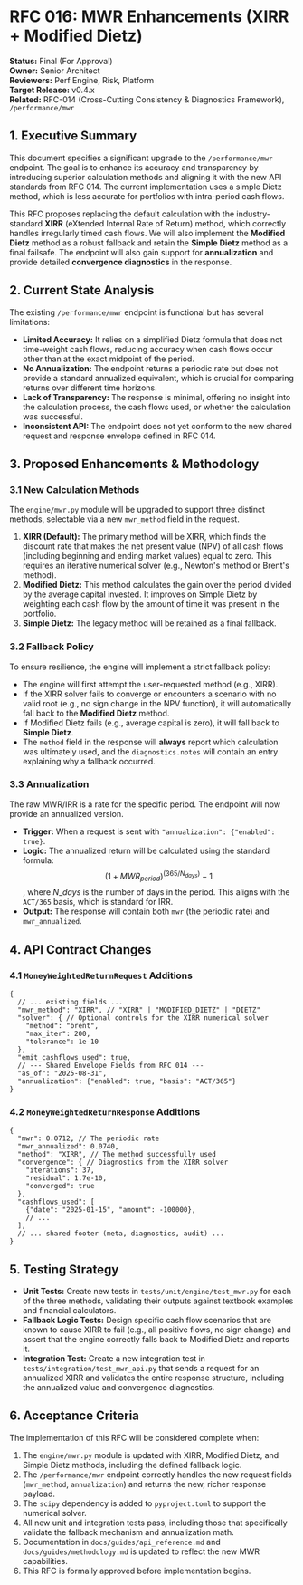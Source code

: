# RFC 016: MWR Enhancements (XIRR + Modified Dietz)

**Status:** Final (For Approval)  
**Owner:** Senior Architect  
**Reviewers:** Perf Engine, Risk, Platform  
**Target Release:** v0.4.x  
**Related:** RFC-014 (Cross-Cutting Consistency & Diagnostics Framework), `/performance/mwr`

## 1\. Executive Summary

This document specifies a significant upgrade to the `/performance/mwr` endpoint. The goal is to enhance its accuracy and transparency by introducing superior calculation methods and aligning it with the new API standards from RFC 014. The current implementation uses a simple Dietz method, which is less accurate for portfolios with intra-period cash flows.

This RFC proposes replacing the default calculation with the industry-standard **XIRR** (eXtended Internal Rate of Return) method, which correctly handles irregularly timed cash flows. We will also implement the **Modified Dietz** method as a robust fallback and retain the **Simple Dietz** method as a final failsafe. The endpoint will also gain support for **annualization** and provide detailed **convergence diagnostics** in the response.

## 2\. Current State Analysis

The existing `/performance/mwr` endpoint is functional but has several limitations:

  * **Limited Accuracy:** It relies on a simplified Dietz formula that does not time-weight cash flows, reducing accuracy when cash flows occur other than at the exact midpoint of the period.
  * **No Annualization:** The endpoint returns a periodic rate but does not provide a standard annualized equivalent, which is crucial for comparing returns over different time horizons.
  * **Lack of Transparency:** The response is minimal, offering no insight into the calculation process, the cash flows used, or whether the calculation was successful.
  * **Inconsistent API:** The endpoint does not yet conform to the new shared request and response envelope defined in RFC 014.

## 3\. Proposed Enhancements & Methodology

### 3.1 New Calculation Methods

The `engine/mwr.py` module will be upgraded to support three distinct methods, selectable via a new `mwr_method` field in the request.

1.  **XIRR (Default):** The primary method will be XIRR, which finds the discount rate that makes the net present value (NPV) of all cash flows (including beginning and ending market values) equal to zero. This requires an iterative numerical solver (e.g., Newton's method or Brent's method).
2.  **Modified Dietz:** This method calculates the gain over the period divided by the average capital invested. It improves on Simple Dietz by weighting each cash flow by the amount of time it was present in the portfolio.
3.  **Simple Dietz:** The legacy method will be retained as a final fallback.

### 3.2 Fallback Policy

To ensure resilience, the engine will implement a strict fallback policy:

  * The engine will first attempt the user-requested method (e.g., XIRR).
  * If the XIRR solver fails to converge or encounters a scenario with no valid root (e.g., no sign change in the NPV function), it will automatically fall back to the **Modified Dietz** method.
  * If Modified Dietz fails (e.g., average capital is zero), it will fall back to **Simple Dietz**.
  * The `method` field in the response will **always** report which calculation was ultimately used, and the `diagnostics.notes` will contain an entry explaining why a fallback occurred.

### 3.3 Annualization

The raw MWR/IRR is a rate for the specific period. The endpoint will now provide an annualized version.

  * **Trigger:** When a request is sent with `"annualization": {"enabled": true}`.
  * **Logic:** The annualized return will be calculated using the standard formula: $$(1 + MWR_{period})^{(365 / N_{days})} - 1$$, where $N\_{days}$ is the number of days in the period. This aligns with the `ACT/365` basis, which is standard for IRR.
  * **Output:** The response will contain both `mwr` (the periodic rate) and `mwr_annualized`.

## 4\. API Contract Changes

### 4.1 `MoneyWeightedReturnRequest` Additions

```jsonc
{
  // ... existing fields ...
  "mwr_method": "XIRR", // "XIRR" | "MODIFIED_DIETZ" | "DIETZ"
  "solver": { // Optional controls for the XIRR numerical solver
    "method": "brent",
    "max_iter": 200,
    "tolerance": 1e-10
  },
  "emit_cashflows_used": true,
  // --- Shared Envelope Fields from RFC 014 ---
  "as_of": "2025-08-31",
  "annualization": {"enabled": true, "basis": "ACT/365"}
}
```

### 4.2 `MoneyWeightedReturnResponse` Additions

```jsonc
{
  "mwr": 0.0712, // The periodic rate
  "mwr_annualized": 0.0740,
  "method": "XIRR", // The method successfully used
  "convergence": { // Diagnostics from the XIRR solver
    "iterations": 37,
    "residual": 1.7e-10,
    "converged": true
  },
  "cashflows_used": [
    {"date": "2025-01-15", "amount": -100000},
    // ...
  ],
  // ... shared footer (meta, diagnostics, audit) ...
}
```

## 5\. Testing Strategy

  * **Unit Tests:** Create new tests in `tests/unit/engine/test_mwr.py` for each of the three methods, validating their outputs against textbook examples and financial calculators.
  * **Fallback Logic Tests:** Design specific cash flow scenarios that are known to cause XIRR to fail (e.g., all positive flows, no sign change) and assert that the engine correctly falls back to Modified Dietz and reports it.
  * **Integration Test:** Create a new integration test in `tests/integration/test_mwr_api.py` that sends a request for an annualized XIRR and validates the entire response structure, including the annualized value and convergence diagnostics.

## 6\. Acceptance Criteria

The implementation of this RFC will be considered complete when:

1.  The `engine/mwr.py` module is updated with XIRR, Modified Dietz, and Simple Dietz methods, including the defined fallback logic.
2.  The `/performance/mwr` endpoint correctly handles the new request fields (`mwr_method`, `annualization`) and returns the new, richer response payload.
3.  The `scipy` dependency is added to `pyproject.toml` to support the numerical solver.
4.  All new unit and integration tests pass, including those that specifically validate the fallback mechanism and annualization math.
5.  Documentation in `docs/guides/api_reference.md` and `docs/guides/methodology.md` is updated to reflect the new MWR capabilities.
6.  This RFC is formally approved before implementation begins.